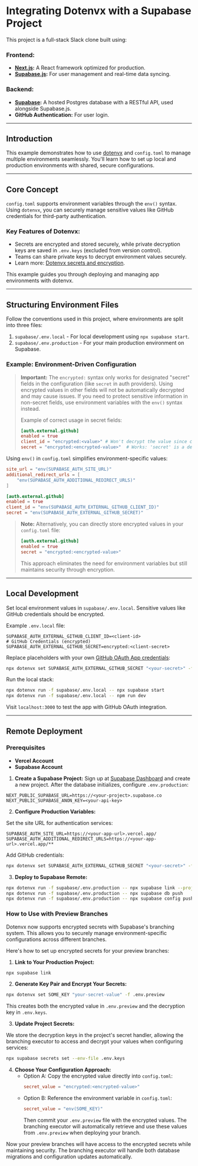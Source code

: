 # Integrating Dotenvx with a Supabase Project

This project is a full-stack Slack clone built using:

### Frontend:

- **[Next.js](https://github.com/vercel/next.js):** A React framework optimized for production.
- **[Supabase.js](https://supabase.com/docs/library/getting-started):** For user management and real-time data syncing.

### Backend:

- **[Supabase](https://supabase.com/dashboard):** A hosted Postgres database with a RESTful API, used alongside Supabase.js.
- **GitHub Authentication:** For user login.

---

## Introduction

This example demonstrates how to use [dotenvx](https://dotenvx.com/) and `config.toml` to manage multiple environments seamlessly. You'll learn how to set up local and production environments with shared, secure configurations.

---

## Core Concept

`config.toml` supports environment variables through the `env()` syntax. Using `dotenvx`, you can securely manage sensitive values like GitHub credentials for third-party authentication.

### Key Features of Dotenvx:

- Secrets are encrypted and stored securely, while private decryption keys are saved in `.env.keys` (excluded from version control).
- Teams can share private keys to decrypt environment values securely.
- Learn more: [Dotenvx secrets and encryption](https://dotenvx.com/encryption).

This example guides you through deploying and managing app environments with dotenvx.

---

## Structuring Environment Files

Follow the conventions used in this project, where environments are split into three files:

1. `supabase/.env.local` - For local development using `npx supabase start`.
2. `supabase/.env.production` - For your main production environment on Supabase.

### Example: Environment-Driven Configuration

> **Important:** The `encrypted:` syntax only works for designated "secret" fields in the configuration (like `secret` in auth providers). Using encrypted values in other fields will not be automatically decrypted and may cause issues. If you need to protect sensitive information in non-secret fields, use environment variables with the `env()` syntax instead.
>
> Example of correct usage in secret fields:
>
> ```toml
> [auth.external.github]
> enabled = true
> client_id = "encrypted:<value>" # Won't decrypt the value since client_id isn't a secret value
> secret = "encrypted:<encrypted-value>"  # Works: 'secret' is a designated secret field
> ```

Using `env()` in `config.toml` simplifies environment-specific values:

```toml
site_url = "env(SUPABASE_AUTH_SITE_URL)"
additional_redirect_urls = [
    "env(SUPABASE_AUTH_ADDITIONAL_REDIRECT_URLS)"
]

[auth.external.github]
enabled = true
client_id = "env(SUPABASE_AUTH_EXTERNAL_GITHUB_CLIENT_ID)"
secret = "env(SUPABASE_AUTH_EXTERNAL_GITHUB_SECRET)"
```

> **Note:** Alternatively, you can directly store encrypted values in your `config.toml` file:
>
> ```toml
> [auth.external.github]
> enabled = true
> secret = "encrypted:<encrypted-value>"
> ```
>
> This approach eliminates the need for environment variables but still maintains security through encryption.

---

## Local Development

Set local environment values in `supabase/.env.local`. Sensitive values like GitHub credentials should be encrypted.

Example `.env.local` file:

```dotenv
SUPABASE_AUTH_EXTERNAL_GITHUB_CLIENT_ID=<client-id>
# GitHub Credentials (encrypted)
SUPABASE_AUTH_EXTERNAL_GITHUB_SECRET=encrypted:<client-secret>
```

Replace placeholders with your own [GitHub OAuth App credentials](https://docs.github.com/en/apps/oauth-apps/building-oauth-apps/creating-an-oauth-app):

```bash
npx dotenvx set SUPABASE_AUTH_EXTERNAL_GITHUB_SECRET "<your-secret>" -f supabase/.env.local
```

Run the local stack:

```bash
npx dotenvx run -f supabase/.env.local -- npx supabase start
npx dotenvx run -f supabase/.env.local -- npm run dev
```

Visit `localhost:3000` to test the app with GitHub OAuth integration.

---

## Remote Deployment

### Prerequisites

- **Vercel Account**
- **Supabase Account**

1. **Create a Supabase Project:**
   Sign up at [Supabase Dashboard](https://supabase.com/dashboard) and create a new project. After the database initializes, configure `.env.production`:

```dotenv
NEXT_PUBLIC_SUPABASE_URL=https://<your-project>.supabase.co
NEXT_PUBLIC_SUPABASE_ANON_KEY=<your-api-key>
```

2. **Configure Production Variables:**

Set the site URL for authentication services:

```dotenv
SUPABASE_AUTH_SITE_URL=https://<your-app-url>.vercel.app/
SUPABASE_AUTH_ADDITIONAL_REDIRECT_URLS=https://<your-app-url>.vercel.app/**
```

Add GitHub credentials:

```bash
npx dotenvx set SUPABASE_AUTH_EXTERNAL_GITHUB_SECRET "<your-secret>" -f supabase/.env.production
```

3. **Deploy to Supabase Remote:**

```bash
npx dotenvx run -f supabase/.env.production -- npx supabase link --project-ref <project-ref>
npx dotenvx run -f supabase/.env.production -- npx supabase db push
npx dotenvx run -f supabase/.env.production -- npx supabase config push
```

### How to Use with Preview Branches

Dotenvx now supports encrypted secrets with Supabase's branching system. This allows you to securely manage environment-specific configurations across different branches.

Here's how to set up encrypted secrets for your preview branches:

1. **Link to Your Production Project:**

```bash
npx supabase link
```

2. **Generate Key Pair and Encrypt Your Secrets:**

```bash
npx dotenvx set SOME_KEY "your-secret-value" -f .env.preview
```

This creates both the encrypted value in `.env.preview` and the decryption key in `.env.keys`.

3. **Update Project Secrets:**

We store the decryption keys in the project's secret handler, allowing the branching executor to access and decrypt your values when configuring services:

```bash
npx supabase secrets set --env-file .env.keys
```

4. **Choose Your Configuration Approach:**
   - Option A: Copy the encrypted value directly into `config.toml`:
     ```toml
     secret_value = "encrypted:<encrypted-value>"
     ```
   - Option B: Reference the environment variable in `config.toml`:
     ```toml
     secret_value = "env(SOME_KEY)"
     ```
     Then commit your `.env.preview` file with the encrypted values. The branching executor will automatically retrieve and use these values from `.env.preview` when deploying your branch.

Now your preview branches will have access to the encrypted secrets while maintaining security. The branching executor will handle both database migrations and configuration updates automatically.
